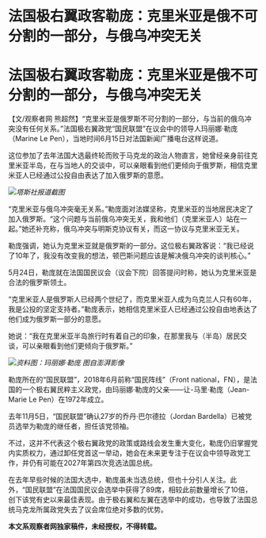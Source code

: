 # 法国极右翼政客勒庞：克里米亚是俄不可分割的一部分，与俄乌冲突无关

# 法国极右翼政客勒庞：克里米亚是俄不可分割的一部分，与俄乌冲突无关

【文/观察者网
熊超然】“克里米亚是俄罗斯不可分割的一部分，与当前的俄乌冲突没有任何关系。”法国极右翼政党“国民联盟”在议会中的领导人玛丽娜·勒庞（Marine Le
Pen），当地时间6月15日对法国新闻广播电台这样说道。

这位参加了去年法国大选最终轮而败于马克龙的政治人物直言，她曾经亲身前往克里米亚半岛，在与当地人的交谈中，可以亲眼看到他们更倾向于俄罗斯，相信克里米亚人已经通过公投自由表达了加入俄罗斯的意愿。

![](https://inews.gtimg.com/newsapp_bt/0/15806656419/1000)_塔斯社报道截图_

“克里米亚与俄乌冲突毫无关系。”勒庞面对法媒坚称，克里米亚的当地居民决定了加入俄罗斯。“这个问题与当前俄乌冲突无关，我和他们（克里米亚人）站在一起。”她还补充称，俄乌冲突与明斯克协议有关，而这一协议与克里米亚无关。

勒庞强调，她认为克里米亚就是俄罗斯的一部分。这位极右翼政客说：“我已经说了10年了，我没有改变我的想法，顿巴斯问题应该是解决俄乌冲突的谈判核心。”

5月24日，勒庞就在法国国民议会（议会下院）回答提问时称，她认为克里米亚是合法的俄罗斯领土。

“克里米亚人是俄罗斯人已经两个世纪了，而克里米亚人成为乌克兰人只有60年，我是公投的坚定支持者。”勒庞表示，她相信克里米亚人已经通过公投自由地表达了他们成为俄罗斯一部分的意愿。

她说：“我在克里米亚半岛旅行时有着自己的印象，在那里我与（半岛）居民交谈，可以亲眼看到他们更倾向于俄罗斯。”

![](https://inews.gtimg.com/newsapp_bt/0/15806656420/1000)_资料图：玛丽娜·勒庞 图自澎湃影像_

勒庞所在的“国民联盟”，2018年6月前称“国民阵线”（Front
national，FN），是法国的一个极右翼民粹主义政党，由玛丽娜·勒庞的父亲——让-马里·勒庞（Jean-Marie Le Pen）在1972年成立。

去年11月5日，“国民联盟”确认27岁的乔丹·巴尔德拉（Jordan Bardella）已被党员选举为勒庞的继任者，担任该党领袖。

不过，这并不代表这个极右翼政党的政策或路线会发生重大变化，勒庞仍旧掌握党内实质权力，通过卸任党首这一举动，她会在未来更专注于在议会中领导政党工作，并仍有可能在2027年第四次竞选法国总统。

在去年早些时候的法国大选中，勒庞虽未当选总统，但也十分引人关注。此外，“国民联盟”在法国国民议会选举中获得了89席，相较此前数量增长了10倍，创下该党有史以来最佳表现。由于极右翼和左翼在选举中的成功，也导致了法国总统马克龙所属政党失去了议会席位绝对多数的优势。

**本文系观察者网独家稿件，未经授权，不得转载。**

